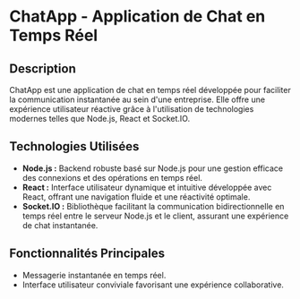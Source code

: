 # ChatApp - Application de Chat en Temps Réel

## Description

ChatApp est une application de chat en temps réel développée pour faciliter la communication instantanée au sein d'une entreprise. Elle offre une expérience utilisateur réactive grâce à l'utilisation de technologies modernes telles que Node.js, React et Socket.IO.

## Technologies Utilisées

- **Node.js :** Backend robuste basé sur Node.js pour une gestion efficace des connexions et des opérations en temps réel.
- **React :** Interface utilisateur dynamique et intuitive développée avec React, offrant une navigation fluide et une réactivité optimale.
- **Socket.IO :** Bibliothèque facilitant la communication bidirectionnelle en temps réel entre le serveur Node.js et le client, assurant une expérience de chat instantanée.

## Fonctionnalités Principales

- Messagerie instantanée en temps réel.
- Interface utilisateur conviviale favorisant une expérience collaborative.



